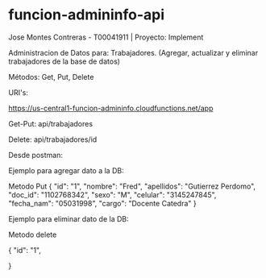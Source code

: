 # funcion-admininfo-api

Jose Montes Contreras - T00041911 | Proyecto: Implement


Administracion de Datos para: Trabajadores. (Agregar, actualizar y eliminar trabajadores de la base de datos)

Métodos: Get, Put, Delete

URI's:

https://us-central1-funcion-admininfo.cloudfunctions.net/app

Get-Put: api/trabajadores

Delete: api/trabajadores/id  


Desde postman:

Ejemplo para agregar dato a la DB:

Metodo Put
{
    "id": "1",
    "nombre": "Fred",
    "apellidos": "Gutierrez Perdomo",
    "doc_id": "1102768342",
    "sexo": "M",
    "celular": "3145247845",
    "fecha_nam": "05031998",
    "cargo": "Docente Catedra"
}

Ejemplo para eliminar dato de la DB:

Metodo delete

{
    "id": "1",
 
}

